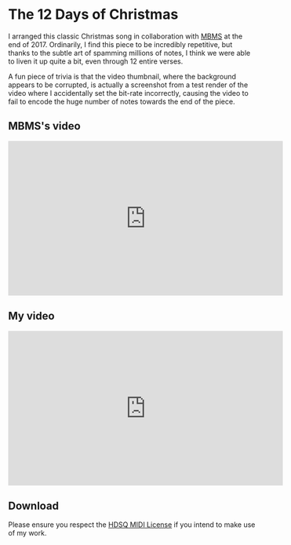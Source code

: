 # The 12 Days of Christmas

I arranged this classic Christmas song in collaboration with [MBMS](https://www.youtube.com/@MBMS) at the end of 2017. Ordinarily, I find this piece to be incredibly repetitive, but thanks to the subtle art of spamming millions of notes, I think we were able to liven it up quite a bit, even through 12 entire verses.

A fun piece of trivia is that the video thumbnail, where the background appears to be corrupted, is actually a screenshot from a test render of the video where I accidentally set the bit-rate incorrectly, causing the video to fail to encode the huge number of notes towards the end of the piece.

## MBMS's video

<iframe width="560" height="315" src="https://www.youtube.com/embed/XaLwh5-yaX4?si=M-T3zlENChhXO2C5" title="YouTube video player" frameborder="0" allow="accelerometer; autoplay; clipboard-write; encrypted-media; gyroscope; picture-in-picture; web-share" referrerpolicy="strict-origin-when-cross-origin" allowfullscreen></iframe>

## My video

<iframe width="560" height="315" src="https://www.youtube.com/embed/L2bfSw05IWk?si=su0_yOQ1m5Ho9AHV" title="YouTube video player" frameborder="0" allow="accelerometer; autoplay; clipboard-write; encrypted-media; gyroscope; picture-in-picture; web-share" referrerpolicy="strict-origin-when-cross-origin" allowfullscreen></iframe>

## Download

Please ensure you respect the [HDSQ MIDI License](https://maddyguthridge.com/hdsq/license) if you intend to make use of my work.
